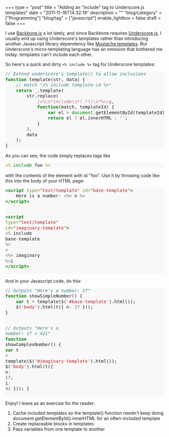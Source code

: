 +++
type = "post"
title = "Adding an \"include\" tag to Underscore.js templates"
date = "2011-11-18T14:32:19"
description = ""
"blog/category" = ["Programming"]
"blog/tag" = ["javascript"]
enable_lightbox = false
draft = false
+++

<p>I use <a href="http://documentcloud.github.com/backbone/">Backbone.js</a> a lot
lately, and since Backbone requires
<a href="http://documentcloud.github.com/underscore/">Underscore.js</a>, I usually
end up using Underscore's templates rather than introducing another
Javascript library dependency like <a href="http://mustache.github.com/">Mustache
templates</a>. But Underscore's
micro-templating language has an omission that bothered me today:
templates can't include each other.</p>
<p>So here's a quick and dirty <code>&lt;% include %&gt;</code> tag for Underscore
templates:</p>
<div class="codehilite" style="background: #f8f8f8"><pre style="line-height: 125%"><span style="color: #408080; font-style: italic">// Extend underscore&#39;s template() to allow inclusions</span>
<span style="color: #008000; font-weight: bold">function</span> template(str, data) {
    <span style="color: #408080; font-style: italic">// match &quot;&lt;% include template-id %&gt;&quot;</span>
    <span style="color: #008000; font-weight: bold">return</span> _.template(
        str.replace(
            <span style="color: #BB6688">/&lt;%\s*include\s*(.*?)\s*%&gt;/g</span>,
            <span style="color: #008000; font-weight: bold">function</span>(match, templateId) {
                <span style="color: #008000; font-weight: bold">var</span> el <span style="color: #666666">=</span> <span style="color: #008000">document</span>.getElementById(templateId);
                <span style="color: #008000; font-weight: bold">return</span> el <span style="color: #666666">?</span> el.innerHTML <span style="color: #666666">:</span> <span style="color: #BA2121">&#39;&#39;</span>;
            }
        ),
        data
    );
}
</pre></div>


<p>As you can see, the code simply replaces tags like</p>
<div class="codehilite" style="background: #f8f8f8"><pre style="line-height: 125%"><span style="color: #BC7A00">&lt;%</span> <span style="color: #008000">include</span> foo <span style="color: #BC7A00">%&gt;</span>
</pre></div>


<p>with the contents of the element with id "foo". Use it by throwing code
like this into the body of your HTML page:</p>
<div class="codehilite" style="background: #f8f8f8"><pre style="line-height: 125%"><span style="color: #008000; font-weight: bold">&lt;script </span><span style="color: #7D9029">type=</span><span style="color: #BA2121">&quot;text/template&quot;</span> <span style="color: #7D9029">id=</span><span style="color: #BA2121">&quot;base-template&quot;</span><span style="color: #008000; font-weight: bold">&gt;</span>
    Here is a number<span style="color: #666666">:</span> <span style="color: #666666">&lt;%=</span> n <span style="color: #666666">%&gt;</span>
<span style="color: #008000; font-weight: bold">&lt;/script&gt;</span>

<span style="color: #008000; font-weight: bold">&lt;script </span><span style="color: #7D9029">type=</span><span style="color: #BA2121">&quot;text/template&quot;</span> <span style="color: #7D9029">id=</span><span style="color: #BA2121">&quot;imaginary-template&quot;</span><span style="color: #008000; font-weight: bold">&gt;</span>
    <span style="color: #666666">&lt;%</span> include base<span style="color: #666666">-</span>template <span style="color: #666666">%&gt;</span> <span style="color: #666666">+</span> <span style="color: #666666">&lt;%=</span> imaginary <span style="color: #666666">%&gt;</span>i
<span style="color: #008000; font-weight: bold">&lt;/script&gt;</span>
</pre></div>


<p>And in your Javascript code, do this:</p>
<div class="codehilite" style="background: #f8f8f8"><pre style="line-height: 125%"><span style="color: #408080; font-style: italic">// Outputs &quot;Here&#39;s a number: 17&quot;</span>
<span style="color: #008000; font-weight: bold">function</span> showSimpleNumber() {
    <span style="color: #008000; font-weight: bold">var</span> t <span style="color: #666666">=</span> template($(<span style="color: #BA2121">&#39;#base-template&#39;</span>).html());
    $(<span style="color: #BA2121">&#39;body&#39;</span>).html(t({ n<span style="color: #666666">:</span> <span style="color: #666666">17</span> }));
}

<span style="color: #408080; font-style: italic">// Outputs &quot;Here&#39;s a number: 17 + 42i&quot;</span>
<span style="color: #008000; font-weight: bold">function</span> showComplexNumber() {
    <span style="color: #008000; font-weight: bold">var</span> t <span style="color: #666666">=</span> template($(<span style="color: #BA2121">&#39;#imaginary-template&#39;</span>).html());
    $(<span style="color: #BA2121">&#39;body&#39;</span>).html(t({ n<span style="color: #666666">:</span> <span style="color: #666666">17</span>, i<span style="color: #666666">:</span> <span style="color: #666666">42</span> }));
}
</pre></div>


<p>Enjoy! I leave as an exercise for the reader:</p>
<ol>
<li>Cache included templates so the template() function needn't keep doing document.getElementById().innerHTML for an often-included template</li>
<li>Create replaceable blocks in templates</li>
<li>Pass variables from one template to another</li>
</ol>
    